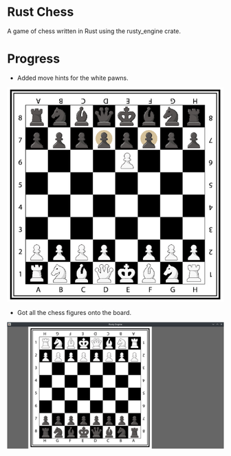 # Rust Chess

A game of chess written in Rust using the rusty_engine crate.


# Progress

- Added move hints for the white pawns.

![Move hints](/screenshots/move_hints.png)

- Got all the chess figures onto the board.

![Filled board](/screenshots/filled_board.png)